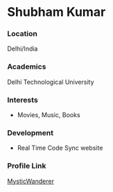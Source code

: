 # Shubham Kumar

### Location

Delhi/India

### Academics

Delhi Technological University

### Interests

- Movies, Music, Books

### Development

- Real Time Code Sync website


### Profile Link

[MysticWanderer](https://github.com/MysticWanderer142)
